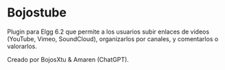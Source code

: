 # Bojostube

Plugin para Elgg 6.2 que permite a los usuarios subir enlaces de videos (YouTube, Vimeo, SoundCloud), organizarlos por canales, y comentarlos o valorarlos.

Creado por BojosXtu & Amaren (ChatGPT).